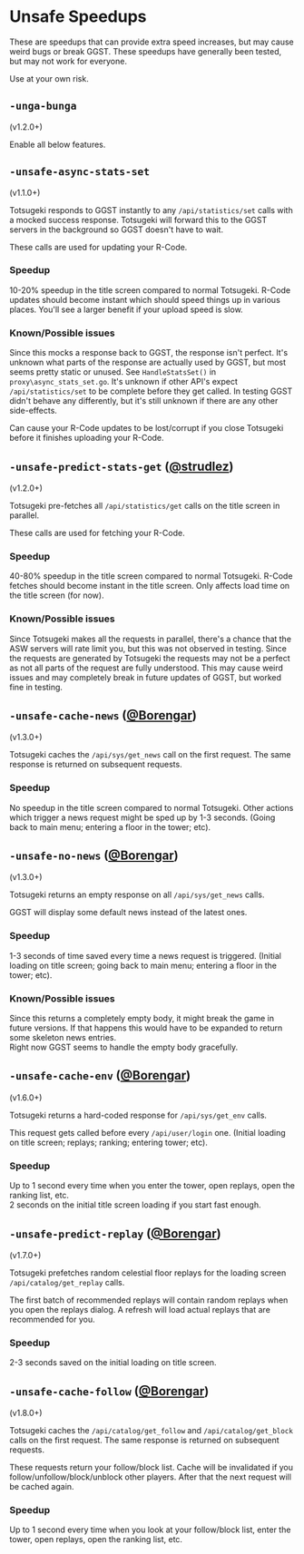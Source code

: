 # Unsafe Speedups

These are speedups that can provide extra speed increases, but may cause weird bugs or break GGST. These speedups have generally been tested, but may not work for everyone.

Use at your own risk.

## `-unga-bunga`

(v1.2.0+)

Enable all below features.

## `-unsafe-async-stats-set`

(v1.1.0+)

Totsugeki responds to GGST instantly to any `/api/statistics/set` calls with a mocked success response. Totsugeki will forward this to the GGST servers in the background so GGST doesn't have to wait.

These calls are used for updating your R-Code.

### Speedup

10-20% speedup in the title screen compared to normal Totsugeki. R-Code updates should become instant which should speed things up in various places. You'll see a larger benefit if your upload speed is slow.

### Known/Possible issues

Since this mocks a response back to GGST, the response isn't perfect. It's unknown what parts of the response are actually used by GGST, but most seems pretty static or unused. See `HandleStatsSet()` in `proxy\async_stats_set.go`.
It's unknown if other API's expect `/api/statistics/set` to be complete before they get called. In testing GGST didn't behave any differently, but it's still unknown if there are any other side-effects.

Can cause your R-Code updates to be lost/corrupt if you close Totsugeki before it finishes uploading your R-Code.

## `-unsafe-predict-stats-get` ([@strudlez](https://github.com/strudlez))

(v1.2.0+)

Totsugeki pre-fetches all `/api/statistics/get` calls on the title screen in parallel.

These calls are used for fetching your R-Code.

### Speedup

40-80% speedup in the title screen compared to normal Totsugeki. R-Code fetches should become instant in the title screen. Only affects load time on the title screen (for now).

### Known/Possible issues

Since Totsugeki makes all the requests in parallel, there's a chance that the ASW servers will rate limit you, but this was not observed in testing.
Since the requests are generated by Totsugeki the requests may not be a perfect as not all parts of the request are fully understood. This may cause weird issues and may completely break in future updates of GGST, but worked fine in testing.

## `-unsafe-cache-news` ([@Borengar](https://github.com/Borengar))

(v1.3.0+)

Totsugeki caches the `/api/sys/get_news` call on the first request. The same response is returned on subsequent requests.

### Speedup

No speedup in the title screen compared to normal Totsugeki. Other actions which trigger a news request might be sped up by 1-3 seconds. (Going back to main menu; entering a floor in the tower; etc).

## `-unsafe-no-news` ([@Borengar](https://github.com/Borengar))

(v1.3.0+)

Totsugeki returns an empty response on all `/api/sys/get_news` calls.

GGST will display some default news instead of the latest ones.

### Speedup

1-3 seconds of time saved every time a news request is triggered. (Initial loading on title screen; going back to main menu; entering a floor in the tower; etc).

### Known/Possible issues

Since this returns a completely empty body, it might break the game in future versions. If that happens this would have to be expanded to return some skeleton news entries.  
Right now GGST seems to handle the empty body gracefully.

## `-unsafe-cache-env` ([@Borengar](https://github.com/Borengar))

(v1.6.0+)

Totsugeki returns a hard-coded response for `/api/sys/get_env` calls.

This request gets called before every `/api/user/login` one. (Initial loading on title screen; replays; ranking; entering tower; etc).

### Speedup

Up to 1 second every time when you enter the tower, open replays, open the ranking list, etc.  
2 seconds on the initial title screen loading if you start fast enough.

## `-unsafe-predict-replay` ([@Borengar](https://github.com/Borengar))

(v1.7.0+)

Totsugeki prefetches random celestial floor replays for the loading screen `/api/catalog/get_replay` calls.

The first batch of recommended replays will contain random replays when you open the replays dialog. A refresh will load actual replays that are recommended for you.

### Speedup

2-3 seconds saved on the initial loading on title screen.

## `-unsafe-cache-follow` ([@Borengar](https://github.com/Borengar))

(v1.8.0+)

Totsugeki caches the `/api/catalog/get_follow` and `/api/catalog/get_block` calls on the first request. The same response is returned on subsequent requests.

These requests return your follow/block list. Cache will be invalidated if you follow/unfollow/block/unblock other players. After that the next request will be cached again.

### Speedup

Up to 1 second every time when you look at your follow/block list, enter the tower, open replays, open the ranking list, etc. 
